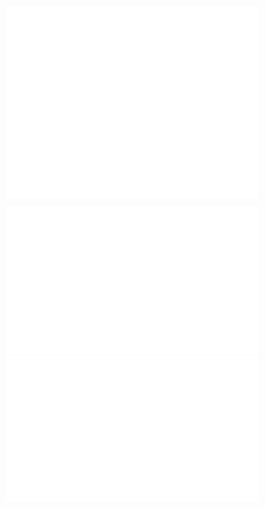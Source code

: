 ![Metrics](/github-metrics.svg)

<img src="https://raw.githubusercontent.com/NickTacke/github-stats/master/generated/overview.svg" /> <img src="https://raw.githubusercontent.com/NickTacke/github-stats/master/generated/languages.svg" />
